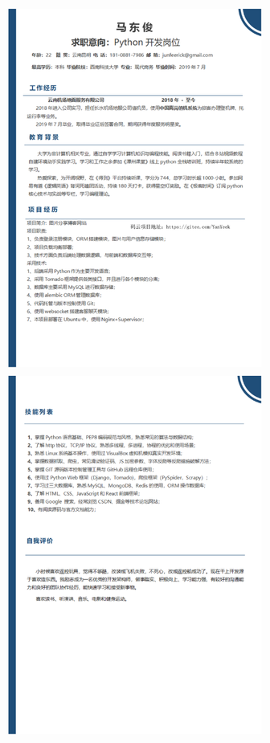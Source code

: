 ![马东俊 Python开发工程师 2019西南科技大学_00](https://raw.githubusercontent.com/YanYeek/FigureBed/master/images/%E9%A9%AC%E4%B8%9C%E4%BF%8A%20Python%E5%BC%80%E5%8F%91%E5%B7%A5%E7%A8%8B%E5%B8%88%202019%E8%A5%BF%E5%8D%97%E7%A7%91%E6%8A%80%E5%A4%A7%E5%AD%A6_00.png)

![马东俊 Python开发工程师 2019西南科技大学_01](https://raw.githubusercontent.com/YanYeek/FigureBed/master/images/%E9%A9%AC%E4%B8%9C%E4%BF%8A%20Python%E5%BC%80%E5%8F%91%E5%B7%A5%E7%A8%8B%E5%B8%88%202019%E8%A5%BF%E5%8D%97%E7%A7%91%E6%8A%80%E5%A4%A7%E5%AD%A6_01.png)